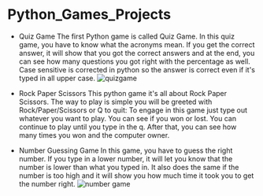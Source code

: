 # Python_Games_Projects
- Quiz Game
The first Python game is called Quiz Game. In this quiz game, you have to know what the acronyms mean. If you get the correct answer, it will show that you got the correct answers and at the end, you can see how many questions you got right with the percentage as well. Case sensitive is corrected in python so the answer is correct even if it's typed in all upper case.
![quizgame](https://user-images.githubusercontent.com/82012925/163068412-6ab63eee-7d30-4262-a0ca-da6ac1eb265a.PNG)

- Rock Paper Scissors
This python game it's all about Rock Paper Scissors. The way to play is simple you will be greeted with Rock/Paper/Scissors or Q to quit: To engage in this game just type out whatever you want to play. You can see if you won or lost. You can continue to play until you type in the q. After that, you can see how many times you won and the computer owner.

- Number Guessing Game
 In this game, you have to guess the right number. If you type in a lower number, it will let you know that the number is lower than what you typed in. It also does the same if the number is too high and it will show you how much time it took you to get the number right.
![number game](https://user-images.githubusercontent.com/82012925/163068656-c6ae2f4e-1db9-47d0-b6c7-03a4e9cc64f3.PNG)
